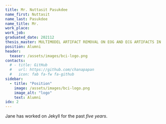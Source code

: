 ```yaml
---
title: Mr. Nuttasit Pasukdee
name_first: Nuttasit
name_last: Pasukdee
name_title: Mr.
work_place:
work_job:
graduated_date: 202112
thesis_master: MULTIMODEL ARTIFACT REMOVAL ON EOG AND ECG ARTIFACTS IN EEG DATASET
position: Alumni
header:
  teaser: /assets/images/bci-logo.png
contacts:
  # - title: GitHub
  #   url: https://github.com/chanapapan
  #   icon: fab fa-fw fa-github
sidebar:
  - title: "Position"
    image: /assets/images/bci-logo.png
    image_alt: "logo"
    text: Alumni
idx: 2
---
```

Jane has worked on Jekyll for the past *five years*.